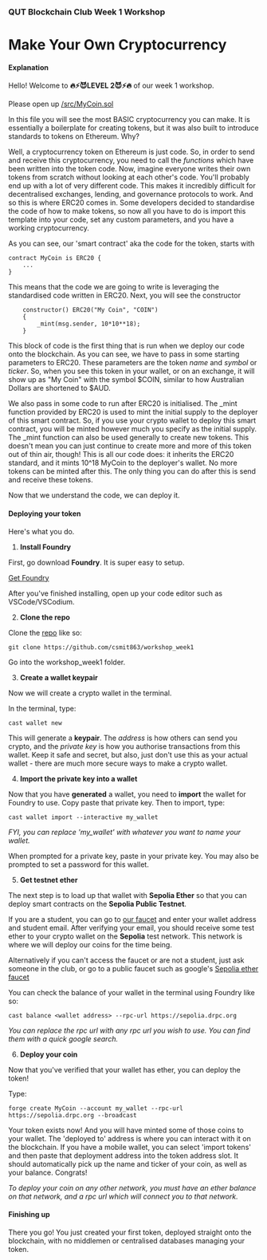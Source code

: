 ### QUT Blockchain Club Week 1 Workshop
# **Make Your Own Cryptocurrency**

#### Explanation
Hello! Welcome to __🔥⚡😈LEVEL 2😈⚡🔥__ of our week 1 workshop.

Please open up [/src/MyCoin.sol](https://github.com/csmit863/workshop_week1/blob/main/src/MyCoin.sol)

In this file you will see the most BASIC cryptocurrency you can make. It is essentially a boilerplate for creating tokens, but it was also built to introduce standards to tokens on Ethereum. Why?

Well, a cryptocurrency token on Ethereum is just code. So, in order to send and receive this cryptocurrency, you need to call the *functions* which have been written into the token code. Now, imagine everyone writes their own tokens from scratch without looking at each other's code. You'll probably end up with a lot of very different code. This makes it incredibly difficult for decentralised exchanges, lending, and governance protocols to work. And so this is where ERC20 comes in. Some developers decided to standardise the code of how to make tokens, so now all you have to do is import this template into your code, set any custom parameters, and you have a working cryptocurrency.

As you can see, our 'smart contract' aka the code for the token, starts with 
```solidity
contract MyCoin is ERC20 { 
    ...
}
```
This means that the code we are going to write is leveraging the standardised code written in ERC20.
Next, you will see the constructor
```solidity
    constructor() ERC20("My Coin", "COIN")
    {
        _mint(msg.sender, 10*10**18);
    }
```
This block of code is the first thing that is run when we deploy our code onto the blockchain. As you can see, we have to pass in some starting parameters to ERC20. These parameters are the token *name* and *symbol* or *ticker*. So, when you see this token in your wallet, or on an exchange, it will show up as "My Coin" with the symbol $COIN, similar to how Australian Dollars are shortened to $AUD.

We also pass in some code to run after ERC20 is initialised. The _mint function provided by ERC20 is used to mint the initial supply to the deployer of this smart contract. So, if you use your crypto wallet to deploy this smart contract, you will be minted however much you specify as the initial supply. The _mint function can also be used generally to create new tokens. This doesn't mean you can just continue to create more and more of this token out of thin air, though! This is all our code does: it inherits the ERC20 standard, and it mints 10^18 MyCoin to the deployer's wallet. No more tokens can be minted after this. The only thing you can do after this is send and receive these tokens.

Now that we understand the code, we can deploy it.


#### Deploying your token

Here's what you do.

1. **Install Foundry**

First, go download **Foundry**. It is super easy to setup. 

[Get Foundry](https://book.getfoundry.sh/getting-started/installation)

After you've finished installing, open up your code editor such as VSCode/VSCodium.

2. **Clone the repo**

Clone the [repo](https://github.com/csmit863/workshop_week1) like so:
```
git clone https://github.com/csmit863/workshop_week1
```

Go into the workshop_week1 folder.

3. **Create a wallet keypair**

Now we will create a crypto wallet in the terminal.

In the terminal, type:
```
cast wallet new
```

This will generate a **keypair**. The *address* is how others can send you crypto, and the *private key* is how you authorise transactions from this wallet. Keep it safe and secret, but also, just don't use this as your actual wallet - there are much more secure ways to make a crypto wallet. 

4. **Import the private key into a wallet**

Now that you have **generated** a wallet, you need to **import** the wallet for Foundry to use. Copy paste that private key. Then to import, type:
```
cast wallet import --interactive my_wallet
```
*FYI, you can replace 'my_wallet' with whatever you want to name your wallet.*

When prompted for a private key, paste in your private key. You may also be prompted to set a password for this wallet.

5. **Get testnet ether**

The next step is to load up that wallet with **Sepolia Ether** so that you can deploy smart contracts on the **Sepolia Public Testnet**.

If you are a student, you can go to [our faucet](https://faucet.qutblockchain.club) and enter your wallet address and student email. After verifying your email, you should receive some test ether to your crypto wallet on the **Sepolia** test network. This network is where we will deploy our coins for the time being.

Alternatively if you can't access the faucet or are not a student, just ask someone in the club, or go to a public faucet such as google's [Sepolia ether faucet](https://cloud.google.com/application/web3/faucet/ethereum/sepolia)

You can check the balance of your wallet in the terminal using Foundry like so:
```
cast balance <wallet address> --rpc-url https://sepolia.drpc.org
```
*You can replace the rpc url with any rpc url you wish to use. You can find them with a quick google search.*

6. **Deploy your coin**

Now that you've verified that your wallet has ether, you can deploy the token!

Type:
```
forge create MyCoin --account my_wallet --rpc-url https://sepolia.drpc.org --broadcast
```

Your token exists now! And you will have minted some of those coins to your wallet. The 'deployed to' address is where you can interact with it on the blockchain. If you have a mobile wallet, you can select 'import tokens' and then paste that deployment address into the token address slot. It should automatically pick up the name and ticker of your coin, as well as your balance. Congrats!

*To deploy your coin on any other network, you must have an ether balance on that network, and a rpc url which will connect you to that network.*


#### Finishing up

There you go! You just created your first token, deployed straight onto the blockchain, with no middlemen or centralised databases managing your token.